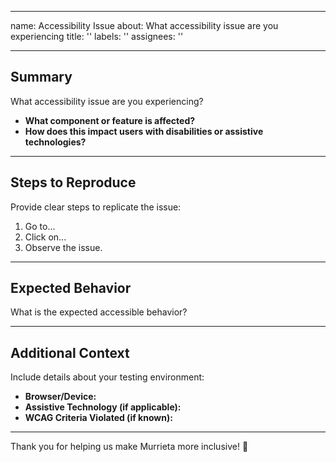 
---
name: Accessibility Issue 
about: What accessibility issue are you experiencing
title: ''
labels: ''
assignees: ''

---


## Summary  

What accessibility issue are you experiencing?  

- **What component or feature is affected?**  
- **How does this impact users with disabilities or assistive technologies?**  

---

## Steps to Reproduce  

Provide clear steps to replicate the issue:  

1. Go to...  
2. Click on...  
3. Observe the issue.  

---

## Expected Behavior  

What is the expected accessible behavior?  

---

## Additional Context  

Include details about your testing environment:  

- **Browser/Device:**  
- **Assistive Technology (if applicable):**  
- **WCAG Criteria Violated (if known):**  

---

Thank you for helping us make Murrieta more inclusive! 🌟  
